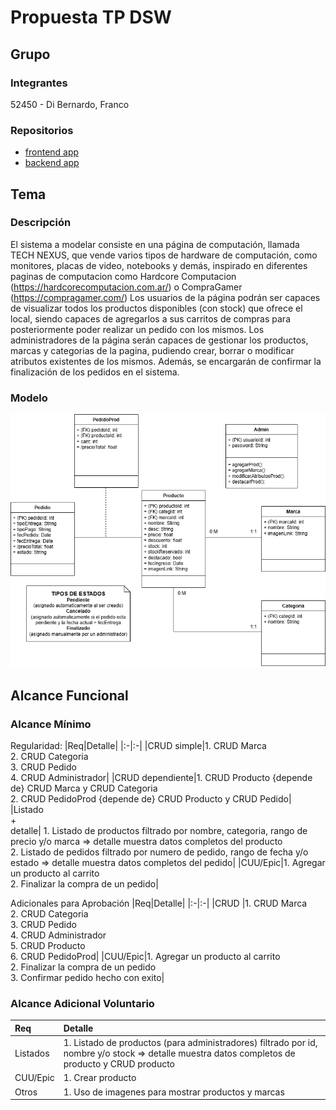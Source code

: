 # Propuesta TP DSW

## Grupo
### Integrantes
52450 - Di Bernardo, Franco

### Repositorios
* [frontend app](https://github.com/FDB-52450/proyectoDSW-frontend)
* [backend app](https://github.com/FDB-52450/proyectoDSW-backend)

## Tema
### Descripción
  El sistema a modelar consiste en una página de computación, llamada TECH NEXUS, que vende varios tipos de hardware de computación, como monitores, placas de video, notebooks y demás, inspirado en diferentes paginas de computacion como Hardcore Computacion (https://hardcorecomputacion.com.ar/) o CompraGamer (https://compragamer.com/)
  Los usuarios de la página podrán ser capaces de visualizar todos los productos disponibles (con stock) que ofrece el local, siendo capaces de agregarlos a sus carritos de compras para posteriormente poder realizar un pedido con los mismos.
  Los administradores de la página serán capaces de gestionar los productos, marcas y categorias de la pagina, pudiendo crear, borrar o modificar atributos existentes de los mismos. Además, se encargarán de confirmar la finalización de los pedidos en el sistema.


### Modelo
![](https://github.com/FDB-52450/tp/blob/eabe2efc290343a5583ff694b95a9ec6f1cb6ac2/modeloDominio-paginaHardware.png)

## Alcance Funcional 

### Alcance Mínimo

Regularidad:
|Req|Detalle|
|:-|:-|
|CRUD simple|1. CRUD Marca<br>2. CRUD Categoria<br>3. CRUD Pedido<br>4. CRUD Administrador|
|CRUD dependiente|1. CRUD Producto {depende de} CRUD Marca y CRUD Categoria<br>2. CRUD PedidoProd {depende de} CRUD Producto y CRUD Pedido|
|Listado<br>+<br>detalle| 1. Listado de productos filtrado por nombre, categoria, rango de precio y/o marca => detalle muestra datos completos del producto<br> 2. Listado de pedidos filtrado por numero de pedido, rango de fecha y/o estado => detalle muestra datos completos del pedido|
|CUU/Epic|1. Agregar un producto al carrito<br>2. Finalizar la compra de un pedido|


Adicionales para Aprobación
|Req|Detalle|
|:-|:-|
|CRUD |1. CRUD Marca<br>2. CRUD Categoria<br>3. CRUD Pedido<br>4. CRUD Administrador<br>5. CRUD Producto<br>6. CRUD PedidoProd|
|CUU/Epic|1. Agregar un producto al carrito<br>2. Finalizar la compra de un pedido<br>3. Confirmar pedido hecho con exito|


### Alcance Adicional Voluntario

|Req|Detalle|
|:-|:-|
|Listados |1. Listado de productos (para administradores) filtrado por id, nombre y/o stock => detalle muestra datos completos de producto y CRUD producto|
|CUU/Epic|1. Crear producto|
|Otros|1. Uso de imagenes para mostrar productos y marcas|

